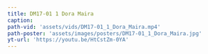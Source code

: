 ```yaml
---
title: DM17-01 1 Dora Maira
caption:
path-vid: 'assets/vids/DM17-01_1_Dora_Maira.mp4'
path-poster: 'assets/images/posters/DM17-01_1_Dora_Maira.jpg'
yt-url: 'https://youtu.be/HtCstZm-0YA'
---
```

